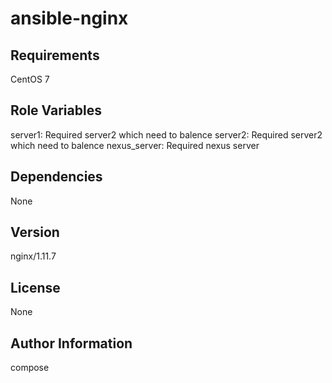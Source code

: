 ansible-nginx
=========

Requirements
------------
CentOS 7

Role Variables
--------------

server1: Required server2 which need to balence
server2: Required server2 which need to balence
nexus_server: Required nexus server


Dependencies
------------
None

Version
-----------
nginx/1.11.7

License
-------
None 

Author Information
------------------
compose
